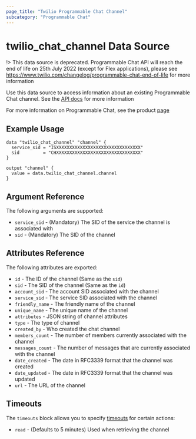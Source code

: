 ```yaml
---
page_title: "Twilio Programmable Chat Channel"
subcategory: "Programmable Chat"
---
```


# twilio_chat_channel Data Source

!> This data source is deprecated. Programmable Chat API will reach the end of life on 25th July 2022 (except for Flex applications), please see <https://www.twilio.com/changelog/programmable-chat-end-of-life> for more information

Use this data source to access information about an existing Programmable Chat channel. See the [API docs](https://www.twilio.com/docs/chat/rest/channel-resource) for more information

For more information on Programmable Chat, see the product [page](https://www.twilio.com/chat)

## Example Usage

```hcl
data "twilio_chat_channel" "channel" {
  service_sid = "ISXXXXXXXXXXXXXXXXXXXXXXXXXXXXXXXX"
  sid         = "CHXXXXXXXXXXXXXXXXXXXXXXXXXXXXXXXX"
}

output "channel" {
  value = data.twilio_chat_channel.channel
}
```

## Argument Reference

The following arguments are supported:

- `service_sid` - (Mandatory) The SID of the service the channel is associated with
- `sid` - (Mandatory) The SID of the channel

## Attributes Reference

The following attributes are exported:

- `id` - The ID of the channel (Same as the `sid`)
- `sid` - The SID of the channel (Same as the `id`)
- `account_sid` - The account SID associated with the channel
- `service_sid` - The service SID associated with the channel
- `friendly_name` - The friendly name of the channel
- `unique_name` - The unique name of the channel
- `attributes` - JSON string of channel attributes
- `type` - The type of channel
- `created_by` - Who created the chat channel
- `members_count` - The number of members currently associated with the channel
- `messages_count` - The number of messages that are currently associated with the channel
- `date_created` - The date in RFC3339 format that the channel was created
- `date_updated` - The date in RFC3339 format that the channel was updated
- `url` - The URL of the channel

## Timeouts

The `timeouts` block allows you to specify [timeouts](https://www.terraform.io/docs/configuration/resources.html#timeouts) for certain actions:

- `read` - (Defaults to 5 minutes) Used when retrieving the channel
